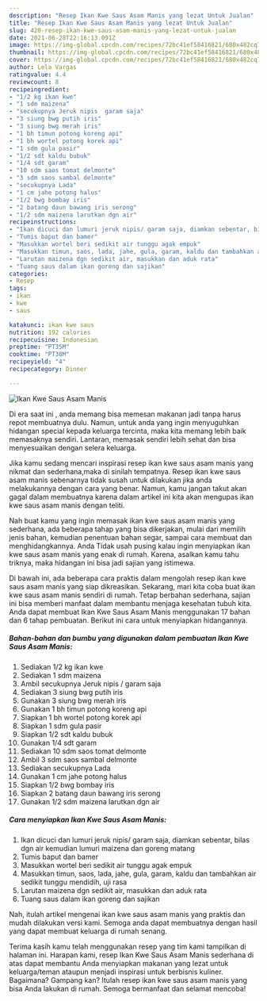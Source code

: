 ```yaml
---
description: "Resep Ikan Kwe Saus Asam Manis yang lezat Untuk Jualan"
title: "Resep Ikan Kwe Saus Asam Manis yang lezat Untuk Jualan"
slug: 420-resep-ikan-kwe-saus-asam-manis-yang-lezat-untuk-jualan
date: 2021-06-28T22:16:13.091Z
image: https://img-global.cpcdn.com/recipes/72bc41ef58416821/680x482cq70/ikan-kwe-saus-asam-manis-foto-resep-utama.jpg
thumbnail: https://img-global.cpcdn.com/recipes/72bc41ef58416821/680x482cq70/ikan-kwe-saus-asam-manis-foto-resep-utama.jpg
cover: https://img-global.cpcdn.com/recipes/72bc41ef58416821/680x482cq70/ikan-kwe-saus-asam-manis-foto-resep-utama.jpg
author: Lela Vargas
ratingvalue: 4.4
reviewcount: 8
recipeingredient:
- "1/2 kg ikan kwe"
- "1 sdm maizena"
- "secukupnya Jeruk nipis  garam saja"
- "3 siung bwg putih iris"
- "3 siung bwg merah iris"
- "1 bh timun potong koreng api"
- "1 bh wortel potong korek api"
- "1 sdm gula pasir"
- "1/2 sdt kaldu bubuk"
- "1/4 sdt garam"
- "10 sdm saos tomat delmonte"
- "3 sdm saos sambal delmonte"
- "secukupnya Lada"
- "1 cm jahe potong halus"
- "1/2 bwg bombay iris"
- "2 batang daun bawang iris serong"
- "1/2 sdm maizena larutkan dgn air"
recipeinstructions:
- "Ikan dicuci dan lumuri jeruk nipis/ garam saja, diamkan sebentar, bilas dgn air kemudian lumuri maizena dan goreng matang"
- "Tumis baput dan bamer"
- "Masukkan wortel beri sedikit air tunggu agak empuk"
- "Masukkan timun, saos, lada, jahe, gula, garam, kaldu dan tambahkan air sedikit tunggu mendidih, uji rasa"
- "Larutan maizena dgn sedikit air, masukkan dan aduk rata"
- "Tuang saus dalam ikan goreng dan sajikan"
categories:
- Resep
tags:
- ikan
- kwe
- saus

katakunci: ikan kwe saus 
nutrition: 192 calories
recipecuisine: Indonesian
preptime: "PT35M"
cooktime: "PT30M"
recipeyield: "4"
recipecategory: Dinner

---
```



![Ikan Kwe Saus Asam Manis](https://img-global.cpcdn.com/recipes/72bc41ef58416821/680x482cq70/ikan-kwe-saus-asam-manis-foto-resep-utama.jpg)

Di era  saat ini , anda memang bisa memesan makanan jadi tanpa harus repot membuatnya dulu. Namun, untuk anda yang ingin menyuguhkan hidangan special kepada keluarga tercinta, maka kita memang lebih baik memasaknya sendiri. Lantaran, memasak sendiri lebih sehat dan bisa menyesuaikan dengan selera keluarga.

Jika kamu sedang mencari inspirasi resep ikan kwe saus asam manis yang nikmat dan sederhana,maka di sinilah tempatnya. Resep ikan kwe saus asam manis  sebenarnya tidak susah untuk dilakukan jika anda melakukannya dengan cara yang benar. Namun, kamu jangan takut akan gagal dalam membuatnya 
karena dalam artikel ini kita akan mengupas ikan kwe saus asam manis dengan teliti.  



Nah buat kamu yang ingin memasak ikan kwe saus asam manis yang sederhana, ada beberapa tahap yang bisa dikerjakan, mulai dari memilih jenis bahan, kemudian penentuan bahan segar, sampai cara membuat dan menghidangkannya. Anda Tidak usah pusing kalau ingin menyiapkan ikan kwe saus asam manis yang enak di rumah. Karena, asalkan kamu  tahu triknya, maka hidangan ini bisa jadi sajian yang istimewa.

Di bawah ini, ada beberapa cara praktis  dalam mengolah resep ikan kwe saus asam manis yang siap dikreasikan. Sekarang, mari kita coba buat ikan kwe saus asam manis sendiri di rumah. Tetap berbahan sederhana, sajian ini bisa memberi manfaat dalam membantu menjaga kesehatan tubuh kita. Anda dapat membuat Ikan Kwe Saus Asam Manis menggunakan 17 bahan dan 6 tahap pembuatan. Berikut ini cara untuk menyiapkan hidangannya.

<!--inarticleads1-->

##### Bahan-bahan dan bumbu yang digunakan dalam pembuatan Ikan Kwe Saus Asam Manis:

1. Sediakan 1/2 kg ikan kwe
1. Sediakan 1 sdm maizena
1. Ambil secukupnya Jeruk nipis / garam saja
1. Sediakan 3 siung bwg putih iris
1. Gunakan 3 siung bwg merah iris
1. Gunakan 1 bh timun potong koreng api
1. Siapkan 1 bh wortel potong korek api
1. Siapkan 1 sdm gula pasir
1. Siapkan 1/2 sdt kaldu bubuk
1. Gunakan 1/4 sdt garam
1. Sediakan 10 sdm saos tomat delmonte
1. Ambil 3 sdm saos sambal delmonte
1. Sediakan secukupnya Lada
1. Gunakan 1 cm jahe potong halus
1. Siapkan 1/2 bwg bombay iris
1. Siapkan 2 batang daun bawang iris serong
1. Gunakan 1/2 sdm maizena larutkan dgn air




<!--inarticleads2-->

##### Cara menyiapkan Ikan Kwe Saus Asam Manis:

1. Ikan dicuci dan lumuri jeruk nipis/ garam saja, diamkan sebentar, bilas dgn air kemudian lumuri maizena dan goreng matang
1. Tumis baput dan bamer
1. Masukkan wortel beri sedikit air tunggu agak empuk
1. Masukkan timun, saos, lada, jahe, gula, garam, kaldu dan tambahkan air sedikit tunggu mendidih, uji rasa
1. Larutan maizena dgn sedikit air, masukkan dan aduk rata
1. Tuang saus dalam ikan goreng dan sajikan




Nah, itulah artikel mengenai  ikan kwe saus asam manis  yang praktis dan mudah dilakukan versi kami. Semoga anda dapat membuatnya dengan hasil yang dapat membuat keluarga di rumah senang. 

Terima kasih kamu telah menggunakan resep yang tim kami tampilkan di halaman ini. Harapan kami, resep  Ikan Kwe Saus Asam Manis sederhana di atas dapat membantu Anda menyiapkan makanan yang lezat untuk keluarga/teman ataupun menjadi inspirasi untuk berbisnis kuliner. Bagaimana? Gampang kan? Itulah resep ikan kwe saus asam manis yang bisa Anda lakukan di rumah. Semoga bermanfaat dan selamat mencoba!

